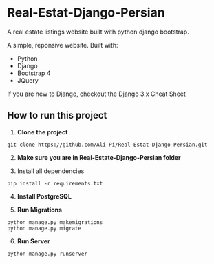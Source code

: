 # Real-Estat-Django-Persian
A real estate listings website built with python django bootstrap.

A simple, reponsive website. Built with:

- Python
- Django
- Bootstrap 4
- JQuery

If you are new to Django, checkout the Django 3.x Cheat Sheet

## How to run this project

1. **Clone the project**
```
git clone https://github.com/Ali-Pi/Real-Estat-Django-Persian.git
```

2. **Make sure you are in Real-Estate-Django-Persian folder**

3. Install all dependencies
```
pip install -r requirements.txt
```

4. **Install PostgreSQL**

5. **Run Migrations**
```
python manage.py makemigrations
python manage.py migrate
```

6. **Run Server**
```
python manage.py runserver
```
